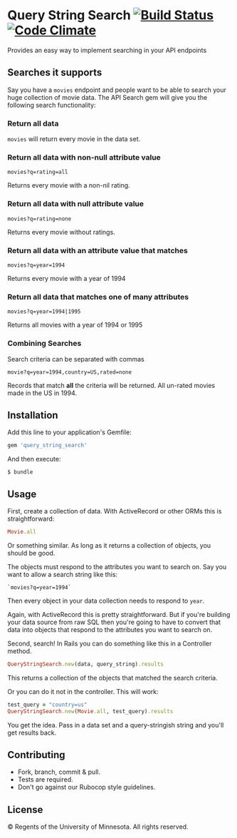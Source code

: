 # Query String Search [![Build Status](https://api.travis-ci.org/umn-asr/query_string_search.svg?branch=master)](https://travis-ci.org/umn-asr/query_string_search) [![Code Climate](https://codeclimate.com/github/umn-asr/query_string_search/badges/gpa.svg)](https://codeclimate.com/github/umn-asr/query_string_search)

Provides an easy way to implement searching in your API endpoints

## Searches it supports

Say you have a `movies` endpoint and people want to be able to search your huge collection of movie data. The API Search gem will give you the following search functionality:

### Return all data

`movies` will return every movie in the data set.

### Return all data with non-null attribute value

`movies?q=rating=all`

Returns every movie with a non-nil rating.

### Return all data with null attribute value

`movies?q=rating=none`

Returns every movie without ratings.

### Return all data with an attribute value that matches

`movies?q=year=1994`

Returns every movie with a year of 1994

### Return all data that matches one of many attributes

`movies?q=year=1994|1995`

Returns all movies with a year of 1994 or 1995

### Combining Searches

Search criteria can be separated with commas

`movie?q=year=1994,country=US,rated=none`

Records that match **all** the criteria will be returned. All un-rated movies made in the US in 1994.

## Installation

Add this line to your application's Gemfile:

```ruby
gem 'query_string_search'
```

And then execute:

    $ bundle

## Usage

First, create a collection of data. With ActiveRecord or other ORMs this is straightforward:

```ruby
Movie.all
```

Or something similar. As long as it returns a collection of objects, you should be good.

The objects must respond to the attributes you want to search on. Say you want to allow a search string like this:

```
`movies?q=year=1994`
```

Then every object in your data collection needs to respond to `year`.

Again, with ActiveRecord this is pretty straightforward. But if you're building your data source from raw SQL then you're going to have to convert that data into objects that respond to the attributes you want to search on.

Second, search! In Rails you can do something like this in a Controller method.

```ruby
QueryStringSearch.new(data, query_string).results
```

This returns a collection of the objects that matched the search criteria.

Or you can do it not in the controller. This will work:

```ruby
test_query = "country=us"
QueryStringSearch.new(Movie.all, test_query).results
```

You get the idea. Pass in a data set and a query-stringish string and you'll get results back.


## Contributing

- Fork, branch, commit & pull.
- Tests are required.
- Don't go against our Rubocop style guidelines.

## License

© Regents of the University of Minnesota. All rights reserved.
